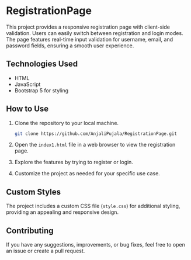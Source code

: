 # RegistrationPage

This project provides a responsive registration page with client-side validation. Users can easily switch between registration and login modes. The page features real-time input validation for username, email, and password fields, ensuring a smooth user experience.

## Technologies Used

- HTML
- JavaScript
- Bootstrap 5 for styling

## How to Use

1. Clone the repository to your local machine.

    ```bash
    git clone https://github.com/AnjaliPujala/RegistrationPage.git
    ```

2. Open the `index1.html` file in a web browser to view the registration page.

3. Explore the features by trying to register or login.

4. Customize the project as needed for your specific use case.

## Custom Styles

The project includes a custom CSS file (`style.css`) for additional styling, providing an appealing and responsive design.

## Contributing

If you have any suggestions, improvements, or bug fixes, feel free to open an issue or create a pull request.

